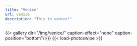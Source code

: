 ```yaml
---
title: "Venice"
url: venice
description: "This is venice!"
---
```



{{< gallery dir="/img/venice/" caption-effect="none" caption-position="bottom"/>}}
{{< load-photoswipe >}}
